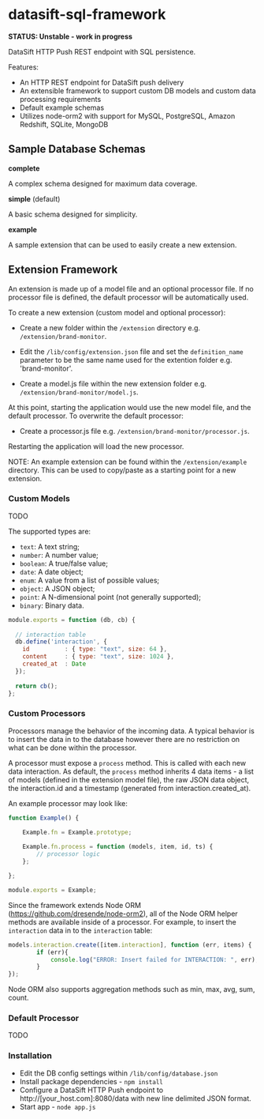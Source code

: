 datasift-sql-framework
======================

**STATUS: Unstable - work in progress**

DataSift HTTP Push REST endpoint with SQL persistence. 

Features:
* An HTTP REST endpoint for DataSift push delivery
* An extensible framework to support custom DB models and custom data processing requirements
* Default example schemas
* Utilizes node-orm2 with support for MySQL, PostgreSQL, Amazon Redshift, SQLite, MongoDB

## Sample Database Schemas


**complete**

A complex schema designed for maximum data coverage.

**simple** (default)

A basic schema designed for simplicity.

**example**

A sample extension that can be used to easily create a new extension.


## Extension Framework

An extension is made up of a model file and an optional processor file. If no processor file is defined, the default processor will be automatically used.

To create a new extension (custom model and optional processor):

* Create a new folder within the <code>/extension</code> directory e.g. <code>/extension/brand-monitor</code>.
* Edit the <code>/lib/config/extension.json</code> file and set the <code>definition_name</code> parameter to be the same name used for the extention folder e.g. 'brand-monitor'.

* Create a model.js file within the new extension folder e.g. <code>/extension/brand-monitor/model.js</code>.


At this point, starting the application would use the new model file, and the default processor. To overwrite the default processor:

* Create a processor.js file e.g. <code>/extension/brand-monitor/processor.js</code>.

Restarting the application will load the new processor.

NOTE: An example extension can be found within the <code>/extension/example</code> directory. This can be used to copy/paste as a starting point for a new extension.


### Custom Models

TODO

The supported types are:

- `text`: A text string;
- `number`: A number value;
- `boolean`: A true/false value;
- `date`: A date object;
- `enum`: A value from a list of possible values;
- `object`: A JSON object;
- `point`: A N-dimensional point (not generally supported);
- `binary`: Binary data.

```javascript
module.exports = function (db, cb) {
  
  // interaction table
  db.define('interaction', {
    id          : { type: "text", size: 64 },
    content     : { type: "text", size: 1024 },
  	created_at  : Date
  });
  
  return cb();
};
```

### Custom Processors

Processors manage the behavior of the incoming data. A typical behavior is to insert the data in to the database however there are no restriction on what can be done within the processor.

A processor must expose a <code>process</code> method. This is called with each new data interaction. As default, the <code>process</code> method inherits 4 data items - a list of models (defined in the extension model file), the raw JSON data object, the interaction.id and a timestamp (generated from interaction.created_at).

An example processor may look like:

```javascript
function Example() {

	Example.fn = Example.prototype;
	
	Example.fn.process = function (models, item, id, ts) {
		// processor logic
	};

};

module.exports = Example;
```

Since the framework extends Node ORM (https://github.com/dresende/node-orm2), all of the Node ORM helper methods are available inside of a processor. For example, to insert the <code>interaction</code> data in to the <code>interaction</code> table:

```javascript
models.interaction.create([item.interaction], function (err, items) {
	 	if (err){
	 		console.log("ERROR: Insert failed for INTERACTION: ", err);
	 	}
});
```

Node ORM also supports aggregation methods such as min, max, avg, sum, count.

### Default Processor

TODO

### Installation
* Edit the DB config settings within <code>/lib/config/database.json</code>
* Install package dependencies - <code>npm install</code>
* Configure a DataSift HTTP Push endpoint to http://[your_host.com]:8080/data with new line delimited JSON format.
* Start app - <code>node app.js</code>